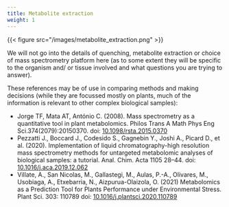 ```yaml
---
title: Metabolite extraction
weight: 1
---
```


{{< figure src="/images/metabolite_extraction.png" >}}

We will not go into the details of quenching, metabolite extraction or choice of mass spectrometry platform here 
(as to some extent they will be specific to the organism and/ or tissue involved and what questions you are trying to answer).

These references may be of use in comparing methods and making decisions (while they are focussed mostly on plants, much of the information is relevant to other complex biological samples):

- Jorge TF, Mata AT, António C. (2008). Mass spectrometry as a quantitative tool in plant metabolomics. Philos Trans A Math Phys Eng Sci.374(2079):20150370. doi: [10.1098/rsta.2015.0370](https://royalsocietypublishing.org/doi/10.1098/rsta.2015.0370)
- Pezzatti J., Boccard J., Codesido S., Gagnebin Y., Joshi A., Picard D., et al. (2020). Implementation of liquid chromatography-high resolution mass spectrometry methods for untargeted metabolomic analyses of biological samples: a tutorial. Anal. Chim. Acta 1105 28–44. doi: [10.1016/j.aca.2019.12.062](https://www.sciencedirect.com/science/article/pii/S0003267019315326?via%3Dihub)
- Villate, A., San Nicolas, M., Gallastegi, M., Aulas, P.-A., Olivares, M., Usobiaga, A., Etxebarria, N., Aizpurua-Olaizola, O. (2021) Metabolomics as a Prediction Tool for Plants Performance under Environmental Stress. Plant Sci. 303: 110789 doi: [10.1016/j.plantsci.2020.110789](https://www.sciencedirect.com/science/article/pii/S0168945220303952#sec0015)
